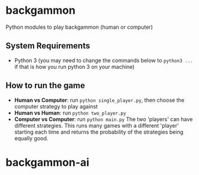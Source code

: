 # backgammon
Python modules to play backgammon (human or computer)

## System Requirements

- Python 3 (you may need to change the commands below to `python3 ...` if that is how you run python 3 on your machine)

## How to run the game

* **Human vs Computer**: run `python single_player.py`, then choose the computer strategy to play against
* **Human vs Human**: run `python two_player.py`
* **Computer vs Computer**: run `python main.py` The two 'players' can have different strategies. 
This runs many games with a different 'player' starting each time and returns the probability of the strategies being equally good.
# backgammon-ai

